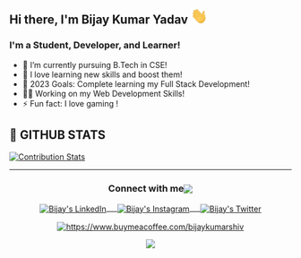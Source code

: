 <!-- REMODIFYING WHOLE README SOON -->

## Hi there, I'm Bijay Kumar Yadav <img src="https://raw.githubusercontent.com/ABSphreak/ABSphreak/master/gifs/Hi.gif" width="30px">

### I'm a Student, Developer, and Learner!
- 🔭 I’m currently pursuing B.Tech in CSE!
- 🌱 I love learning new skills and boost them!
- 🥅 2023 Goals: Complete learning my Full Stack Development!
- 👨‍💻 Working on my Web Development Skills!
- ⚡ Fun fact: I love gaming !


## 📝 GITHUB STATS

[![Contribution Stats](https://github-contribution-stats.vercel.app/api/?username=bijaykumarshiv)](https://github.com/bijaykumarshiv/github-contribution-stats/) 

---

<h3 align="center">Connect with me<img align="center" src="https://github.com/rajput2107/rajput2107/blob/master/Assets/Handshake.gif" height="33px" /></h3> 
<p align="center">
 <a href="https://www.linkedin.com/in/bijay-kumar-522938237/" target="blank">
  <img align="center" alt="Bijay's LinkedIn" width="30px" height="30px" src="https://www.vectorlogo.zone/logos/linkedin/linkedin-icon.svg" /> &nbsp; &nbsp;
 </a>
 <a href="https://instagram.com/bijay____kumar?igshid=MzNlNGNkZWQ4Mg==" target="blank">
  <img align="center" alt="Bijay's Instagram" width="30px" height="30px" src="https://www.vectorlogo.zone/logos/instagram/instagram-icon.svg" /> &nbsp; &nbsp;
 </a>
 
 <a href="https://www.facebook.com/bijaykumar.yadav.1213" target="blank">
  <img align="center" alt="Bijay's Twitter" width="30px" height="30px" src="https://www.vectorlogo.zone/logos/facebook/facebook-official.svg" />
 </a> <br />
 <p align="center"><a href="https://www.buymeacoffee.com/Bijaykumaryadav"> <img align="center" src="https://cdn.buymeacoffee.com/buttons/v2/default-yellow.png" height="50" width="210" alt="https://www.buymeacoffee.com/bijaykumarshiv" /></a></p> 
 <p align="center">
   <img src="https://profile-counter.glitch.me/bijaykumarshiv/count.svg" />
  </p>


